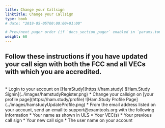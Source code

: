 ```yaml
---
title: Change your Callsign
linktitle: Change your Callsign
type: book
# date: "2019-05-05T00:00:00+01:00"

# Prev/next pager order (if `docs_section_pager` enabled in `params.toml`)
weight: 60
---
```

## Follow these instructions if you have updated your call sign with both the FCC and all VECs with which you are accredited.

<br />
* Login to your account on [HamStudy](https://ham.study)
![Ham.Study Signin](../images/hamstudyRegister.png)
* Change your callsign on [your profile page](https://ham.study/profile)
![Ham.Study Profile Page](../images/hamstudyUpdateProfile.png)
* From the email address listed on your account, send an email to support@examtools.org with the following information
    * Your name as shown in ULS
    * Your VEC(s)
    * Your previous call sign
    * Your new call sign
    * The user name on your account

